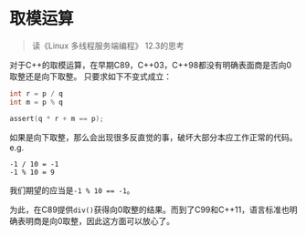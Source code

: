 # 取模运算
> 读《Linux 多线程服务端编程》 12.3的思考

对于C++的取模运算，在早期C89，C++03，C++98都没有明确表面商是否向0取整还是向下取整。
只要求如下不变式成立：
```c
int r = p / q
int m = p % q

assert(q * r + m == p);
```
如果是向下取整，那么会出现很多反直觉的事，破坏大部分本应工作正常的代码。e.g.
```
-1 / 10 = -1
-1 % 10 = 9
```
我们期望的应当是`-1 % 10 == -1`。

为此，在C89提供`div()`获得向0取整的结果。而到了C99和C++11，语言标准也明确表明商是向0取整，因此这方面可以放心了。
